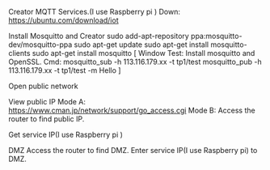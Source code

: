 Creator MQTT Services.(I use Raspberry pi )
  Down: https://ubuntu.com/download/iot
  
Install Mosquitto and Creator
  sudo add-apt-repository ppa:mosquitto-dev/mosquitto-ppa
  sudo apt-get update
  sudo apt-get install mosquitto-clients
  sudo apt-get install mosquitto
  [
    Window Test:
    Install mosquitto and OpenSSL.
    Cmd:
    mosquitto_sub -h 113.116.179.xx -t tp1/test
    mosquitto_pub -h 113.116.179.xx -t tp1/test -m Hello
  ]

Open public network 

View public IP
  Mode A:
  https://www.cman.jp/network/support/go_access.cgi
  Mode B:
  Access the router to find public IP.

Get service IP(I use Raspberry pi )

DMZ
  Access the router to find DMZ.
  Enter service IP(I use Raspberry pi) to DMZ.